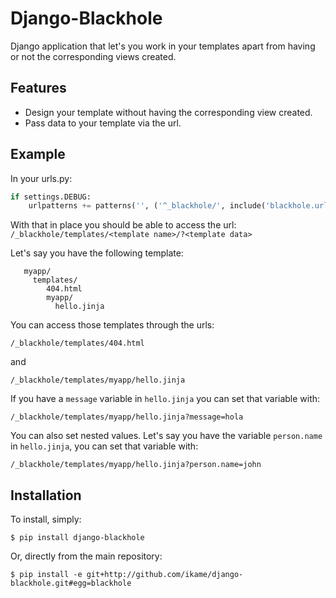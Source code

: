 Django-Blackhole
================

Django application that let's you work in your templates apart from having or not the corresponding views created.

Features
--------

* Design your template without having the corresponding view created.
* Pass data to your template via the url.

Example
-------

In your urls.py:

```python
if settings.DEBUG:
    urlpatterns += patterns('', ('^_blackhole/', include('blackhole.urls'))
```

With that in place you should be able to access the url: `/_blackhole/templates/<template name>/?<template data>`

Let's say you have the following template:

```
   myapp/
     templates/
        404.html
        myapp/
          hello.jinja
```

You can access those templates through the urls:

`/_blackhole/templates/404.html`

and

`/_blackhole/templates/myapp/hello.jinja`

If you have a `message` variable in `hello.jinja` you can set that variable with:

`/_blackhole/templates/myapp/hello.jinja?message=hola`

You can also set nested values. Let's say you have the variable `person.name` in `hello.jinja`, you can set that variable with:

`/_blackhole/templates/myapp/hello.jinja?person.name=john`

Installation
------------

To install, simply:

```
$ pip install django-blackhole
```

Or, directly from the main repository:

```
$ pip install -e git+http://github.com/ikame/django-blackhole.git#egg=blackhole
```
